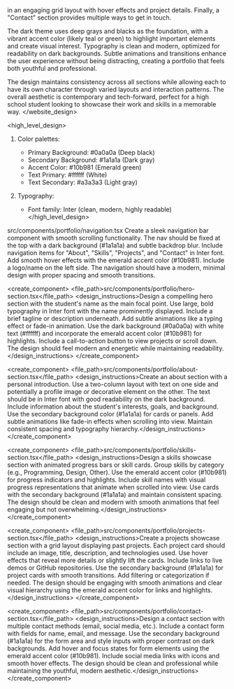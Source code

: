  in an engaging grid layout with hover effects and project details. Finally, a "Contact" section provides multiple ways to get in touch.

The dark theme uses deep grays and blacks as the foundation, with a vibrant accent color (likely teal or green) to highlight important elements and create visual interest. Typography is clean and modern, optimized for readability on dark backgrounds. Subtle animations and transitions enhance the user experience without being distracting, creating a portfolio that feels both youthful and professional.

The design maintains consistency across all sections while allowing each to have its own character through varied layouts and interaction patterns. The overall aesthetic is contemporary and tech-forward, perfect for a high school student looking to showcase their work and skills in a memorable way.
</website_design>

<high_level_design>
1. Color palettes:
   - Primary Background: #0a0a0a (Deep black)
   - Secondary Background: #1a1a1a (Dark gray)
   - Accent Color: #10b981 (Emerald green)
   - Text Primary: #ffffff (White)
   - Text Secondary: #a3a3a3 (Light gray)

2. Typography:
   - Font family: Inter (clean, modern, highly readable)
</high_level_design>

<components>
<create_component>
<file_path>src/components/portfolio/navigation.tsx</file_path>
<design_instructions>Create a sleek navigation bar component with smooth scrolling functionality. The nav should be fixed at the top with a dark background (#1a1a1a) and subtle backdrop blur. Include navigation items for "About", "Skills", "Projects", and "Contact" in Inter font. Add smooth hover effects with the emerald accent color (#10b981). Include a logo/name on the left side. The navigation should have a modern, minimal design with proper spacing and smooth transitions.</design_instructions>
</create_component>

<create_component>
<file_path>src/components/portfolio/hero-section.tsx</file_path>
<design_instructions>Design a compelling hero section with the student's name as the main focal point. Use large, bold typography in Inter font with the name prominently displayed. Include a brief tagline or description underneath. Add subtle animations like a typing effect or fade-in animation. Use the dark background (#0a0a0a) with white text (#ffffff) and incorporate the emerald accent color (#10b981) for highlights. Include a call-to-action button to view projects or scroll down. The design should feel modern and energetic while maintaining readability.</design_instructions>
</create_component>

<create_component>
<file_path>src/components/portfolio/about-section.tsx</file_path>
<design_instructions>Create an about section with a personal introduction. Use a two-column layout with text on one side and potentially a profile image or decorative element on the other. The text should be in Inter font with good readability on the dark background. Include information about the student's interests, goals, and background. Use the secondary background color (#1a1a1a) for cards or panels. Add subtle animations like fade-in effects when scrolling into view. Maintain consistent spacing and typography hierarchy.</design_instructions>
</create_component>

<create_component>
<file_path>src/components/portfolio/skills-section.tsx</file_path>
<design_instructions>Design a skills showcase section with animated progress bars or skill cards. Group skills by category (e.g., Programming, Design, Other). Use the emerald accent color (#10b981) for progress indicators and highlights. Include skill names with visual progress representations that animate when scrolled into view. Use cards with the secondary background (#1a1a1a) and maintain consistent spacing. The design should be clean and modern with smooth animations that feel engaging but not overwhelming.</design_instructions>
</create_component>

<create_component>
<file_path>src/components/portfolio/projects-section.tsx</file_path>
<design_instructions>Create a projects showcase section with a grid layout displaying past projects. Each project card should include an image, title, description, and technologies used. Use hover effects that reveal more details or slightly lift the cards. Include links to live demos or GitHub repositories. Use the secondary background (#1a1a1a) for project cards with smooth transitions. Add filtering or categorization if needed. The design should be engaging with smooth animations and clear visual hierarchy using the emerald accent color for links and highlights.</design_instructions>
</create_component>

<create_component>
<file_path>src/components/portfolio/contact-section.tsx</file_path>
<design_instructions>Design a contact section with multiple contact methods (email, social media, etc.). Include a contact form with fields for name, email, and message. Use the secondary background (#1a1a1a) for the form area and style inputs with proper contrast on dark backgrounds. Add hover and focus states for form elements using the emerald accent color (#10b981). Include social media links with icons and smooth hover effects. The design should be clean and professional while maintaining the youthful, modern aesthetic.</design_instructions>
</create_component>
</components>